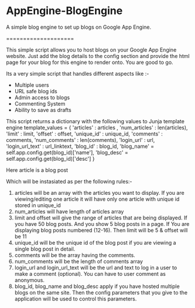AppEngine-BlogEngine
====================

A simple blog engine to set up blogs on Google App Engine.

====================

This simple script allows you to host blogs on your Google App Engine website. Just add the blog details to the config section and provide the html page for your blog for this engine to render onto. You are good to go.

<div class="container">
<p>
Its a very simple script that handles different aspects like :-
</p>
<ul>
<li>Multiple users</li>
<li>URL safe blog ids</li> 
<li>Admin access to blogs</li>
<li>Commenting System</li>
<li>Ability to save as drafts</li>
</ul>
</p>
</div>

This script returns a dictionary with the following values to Junja template engine
template_values = {     'articles' : articles ,
                        'num_articles' : len(articles),
                        'limit' : limit,
                        'offset' : offset,
                        'unique_id' : unique_id,
                        'comments' : comments,
                        'num_comments' : len(comments),
                        'login_url' : url,
                        'login_url_text' : url_linktext,
                        'blog_id' : blog_id,
                        'blog_name' = self.app.config.get(blog_id)['name'],
                        'blog_desc' = self.app.config.get(blog_id)['desc']
                  }
                  
Here article is a blog post

Which will be instasiated as per the following rules:-

1. articles will be an array with the articles you want to display. If you are viewing/editing one article it will have only one article with unique id stored in unique_id
2. num_articles will have length of articles array
3. limit and offset will give the range of articles that are being displayed.
      If you have 50 blog posts. And you show 5 blog posts in a page. If You are displaying blog posts numbered (12-16). Then limit will be 5 & offset will be 11
4. unique_id will be the unique id of the blog post if you are viewing a single blog post in detail.
5. comments will be the array having the comments.
6. num_comments will be the length of comments array
7. login_url and login_url_text will be the url and text to log in a user to make a comment (optional). You can have to user comment as anonymous.
8. blog_id, blog_name and blog_desc apply if you have hosted multiple blogs on the same site. Then the config parameters that you give to the application will be used to control this parameters.





